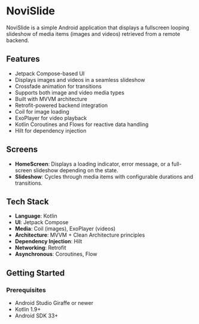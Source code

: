 # NoviSlide

NoviSlide is a simple Android application that displays a fullscreen looping slideshow of media items (images and videos) retrieved from a remote backend.

## Features

- Jetpack Compose-based UI
- Displays images and videos in a seamless slideshow
- Crossfade animation for transitions
- Supports both image and video media types
- Built with MVVM architecture
- Retrofit-powered backend integration
- Coil for image loading
- ExoPlayer for video playback
- Kotlin Coroutines and Flows for reactive data handling
- Hilt for dependency injection

## Screens

- **HomeScreen**: Displays a loading indicator, error message, or a full-screen slideshow depending on the state.
- **Slideshow**: Cycles through media items with configurable durations and transitions.

## Tech Stack

- **Language**: Kotlin
- **UI**: Jetpack Compose
- **Media**: Coil (images), ExoPlayer (videos)
- **Architecture**: MVVM + Clean Architecture principles
- **Dependency Injection**: Hilt
- **Networking**: Retrofit
- **Asynchronous**: Coroutines, Flow

## Getting Started

### Prerequisites

- Android Studio Giraffe or newer
- Kotlin 1.9+
- Android SDK 33+
